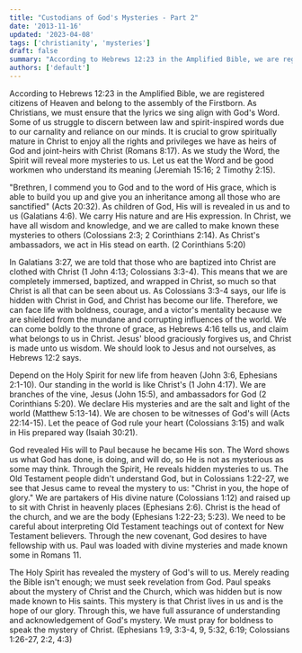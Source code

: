 ```yaml
---
title: "Custodians of God's Mysteries - Part 2"
date: '2013-11-16'
updated: '2023-04-08'
tags: ['christianity', 'mysteries']
draft: false
summary: "According to Hebrews 12:23 in the Amplified Bible, we are registered citizens of Heaven and belong to the assembly of the Firstborn. As Christians, we must ensure that the lyrics we sing align with God's Word."
authors: ['default']
---
```


According to Hebrews 12:23 in the Amplified Bible, we are registered citizens of Heaven and belong to the assembly of the Firstborn. As Christians, we must ensure that the lyrics we sing align with God's Word. Some of us struggle to discern between law and spirit-inspired words due to our carnality and reliance on our minds. It is crucial to grow spiritually mature in Christ to enjoy all the rights and privileges we have as heirs of God and joint-heirs with Christ (Romans 8:17). As we study the Word, the Spirit will reveal more mysteries to us. Let us eat the Word and be good workmen who understand its meaning (Jeremiah 15:16; 2 Timothy 2:15).

"Brethren, I commend you to God and to the word of His grace, which is able to build you up and give you an inheritance among all those who are sanctified" (Acts 20:32). As children of God, His will is revealed in us and to us (Galatians 4:6). We carry His nature and are His expression. In Christ, we have all wisdom and knowledge, and we are called to make known these mysteries to others (Colossians 2:3; 2 Corinthians 2:14). As Christ's ambassadors, we act in His stead on earth. (2 Corinthians 5:20)

In Galatians 3:27, we are told that those who are baptized into Christ are clothed with Christ (1 John 4:13; Colossians 3:3-4). This means that we are completely immersed, baptized, and wrapped in Christ, so much so that Christ is all that can be seen about us. As Colossians 3:3-4 says, our life is hidden with Christ in God, and Christ has become our life. Therefore, we can face life with boldness, courage, and a victor's mentality because we are shielded from the mundane and corrupting influences of the world. We can come boldly to the throne of grace, as Hebrews 4:16 tells us, and claim what belongs to us in Christ. Jesus' blood graciously forgives us, and Christ is made unto us wisdom. We should look to Jesus and not ourselves, as Hebrews 12:2 says.

Depend on the Holy Spirit for new life from heaven (John 3:6, Ephesians 2:1-10). Our standing in the world is like Christ's (1 John 4:17). We are branches of the vine, Jesus (John 15:5), and ambassadors for God (2 Corinthians 5:20). We declare His mysteries and are the salt and light of the world (Matthew 5:13-14). We are chosen to be witnesses of God's will (Acts 22:14-15). Let the peace of God rule your heart (Colossians 3:15) and walk in His prepared way (Isaiah 30:21).

God revealed His will to Paul because he became His son. The Word shows us what God has done, is doing, and will do, so He is not as mysterious as some may think. Through the Spirit, He reveals hidden mysteries to us. The Old Testament people didn't understand God, but in Colossians 1:22-27, we see that Jesus came to reveal the mystery to us: "Christ in you, the hope of glory." We are partakers of His divine nature (Colossians 1:12) and raised up to sit with Christ in heavenly places (Ephesians 2:6). Christ is the head of the church, and we are the body (Ephesians 1:22-23; 5:23). We need to be careful about interpreting Old Testament teachings out of context for New Testament believers. Through the new covenant, God desires to have fellowship with us. Paul was loaded with divine mysteries and made known some in Romans 11.

The Holy Spirit has revealed the mystery of God's will to us. Merely reading the Bible isn't enough; we must seek revelation from God. Paul speaks about the mystery of Christ and the Church, which was hidden but is now made known to His saints. This mystery is that Christ lives in us and is the hope of our glory. Through this, we have full assurance of understanding and acknowledgement of God's mystery. We must pray for boldness to speak the mystery of Christ. (Ephesians 1:9, 3:3-4, 9, 5:32, 6:19; Colossians 1:26-27, 2:2, 4:3)

